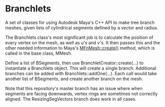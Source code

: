# Branchlets

A set of classes for using Autodesk Maya's C++ API to make tree branch meshes, given lists of cylindrical segments defined by a vector and radius.

The Branchlets class's most significant job is to calculate the position of every vertex on the mesh, as well as u's and v's.  It then passes this and the other
needed information to Maya's [MFnMesh::create()](https://download.autodesk.com/us/maya/2010help/api/class_m_fn_mesh.html#6994886ddf6ea46baf399ff40d30bc32) method, which is called in the base class, MMesh.

Define a list of BSegments, then use BranchletCreator::create(...) to instantiate a Branchlets object.  This will create a single branch.  Additional branches can be added with Branchlets::addOne(...).  Each call would take another list of BSegments, and create another branch on the mesh.

Note that this repository's master branch has an issue where when segments are facing downwards, vertex rings are sometimes not correctly aligned.  The ResizingSegVectors branch does work in all cases.
